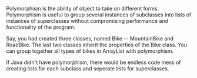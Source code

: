 Polymorphism is the ability of object to take on different forms. Polymorphism is useful to group several instances of subclasses into lists of instances of superclasses without compromising performance and functionality of the program.

Say, you had created three classes, named Bike -- MountainBike and RoadBike. The last two classes inherit the properties of the Bike class. You can group together all types of bikes in ArrayList<Bike> with polymorphism.

If Java didn't have polymorphism, there would be endless code mess of  creating lists for each subclass and seperate lists for superclasses.
